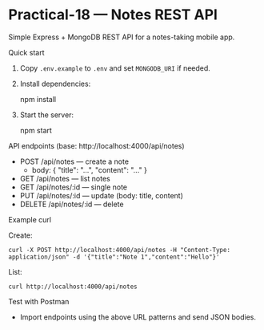 # Practical-18 — Notes REST API

Simple Express + MongoDB REST API for a notes-taking mobile app.

Quick start

1. Copy `.env.example` to `.env` and set `MONGODB_URI` if needed.
2. Install dependencies:

   npm install

3. Start the server:

   npm start

API endpoints (base: http://localhost:4000/api/notes)

- POST /api/notes — create a note
  - body: { "title": "...", "content": "..." }
- GET /api/notes — list notes
- GET /api/notes/:id — single note
- PUT /api/notes/:id — update (body: title, content)
- DELETE /api/notes/:id — delete

Example curl

Create:
```
curl -X POST http://localhost:4000/api/notes -H "Content-Type: application/json" -d '{"title":"Note 1","content":"Hello"}'
```
List:
```
curl http://localhost:4000/api/notes
```

Test with Postman
- Import endpoints using the above URL patterns and send JSON bodies.
